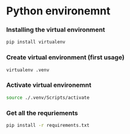 # Python environemnt

### Installing the virtual environment
```bash
pip install virtualenv
```
### Create virtual environment (first usage)
``` bash
virtualenv .venv
```
### Activate virtual environemnt
```bash
source ./.venv/Scripts/activate
```
### Get all the requriements
```bash
pip install -r requirements.txt
```